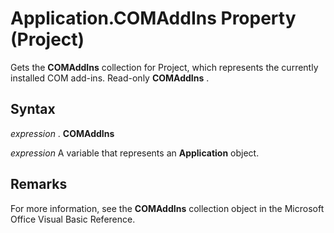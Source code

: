 
# Application.COMAddIns Property (Project)

Gets the  **COMAddIns** collection for Project, which represents the currently installed COM add-ins. Read-only **COMAddIns** .


## Syntax

 _expression_ . **COMAddIns**

 _expression_ A variable that represents an **Application** object.


## Remarks

For more information, see the  **COMAddIns** collection object in the Microsoft Office Visual Basic Reference.

